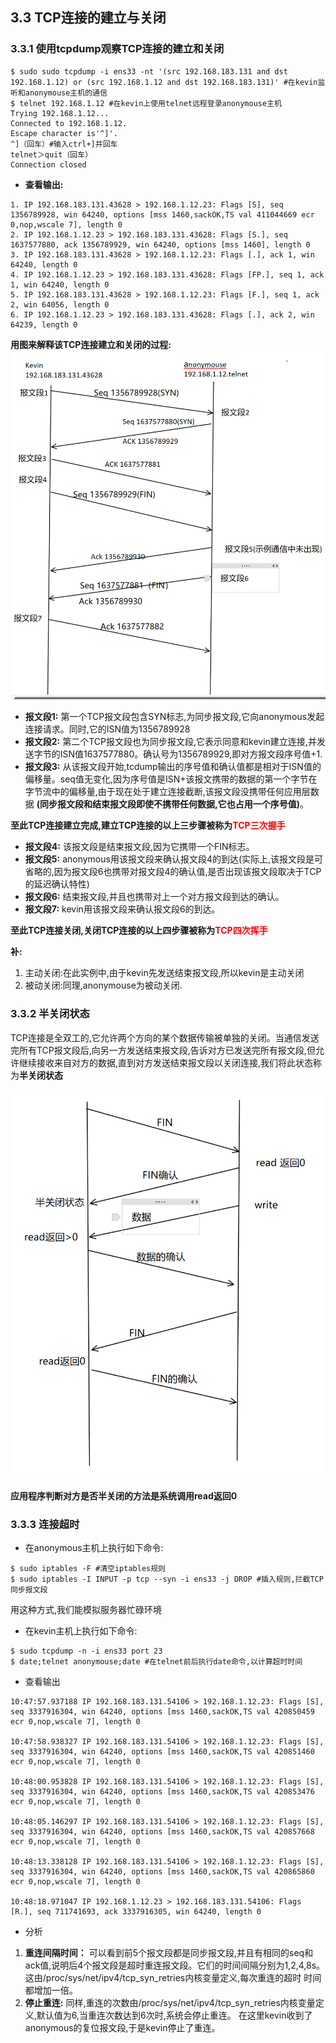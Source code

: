 ## 3.3 TCP连接的建立与关闭

### 3.3.1 使用tcpdump观察TCP连接的建立和关闭
``````shell
$ sudo sudo tcpdump -i ens33 -nt '(src 192.168.183.131 and dst 192.168.1.12) or (src 192.168.1.12 and dst 192.168.183.131)' #在kevin监听和anonymouse主机的通信
$ telnet 192.168.1.12 #在kevin上使用telnet远程登录anonymouse主机
Trying 192.168.1.12...
Connected to 192.168.1.12.
Escape character is'^]'.
^]（回车）#输入ctrl+]并回车
telnet＞quit（回车）
Connection closed
``````
* **查看输出:**
``````shell
1. IP 192.168.183.131.43628 > 192.168.1.12.23: Flags [S], seq 1356789928, win 64240, options [mss 1460,sackOK,TS val 411044669 ecr 0,nop,wscale 7], length 0
2. IP 192.168.1.12.23 > 192.168.183.131.43628: Flags [S.], seq 1637577880, ack 1356789929, win 64240, options [mss 1460], length 0
3. IP 192.168.183.131.43628 > 192.168.1.12.23: Flags [.], ack 1, win 64240, length 0
4. IP 192.168.1.12.23 > 192.168.183.131.43628: Flags [FP.], seq 1, ack 1, win 64240, length 0
5. IP 192.168.183.131.43628 > 192.168.1.12.23: Flags [F.], seq 1, ack 2, win 64056, length 0
6. IP 192.168.1.12.23 > 192.168.183.131.43628: Flags [.], ack 2, win 64239, length 0
``````

**用图来解释该TCP连接建立和关闭的过程:**
![TCP连接建立和关闭时序图](../Images/TCP连接建立和关闭时序图.png)

* **报文段1:** 第一个TCP报文段包含SYN标志,为同步报文段,它向anonymous发起连接请求。同时,它的ISN值为1356789928
* **报文段2:** 第二个TCP报文段也为同步报文段,它表示同意和kevin建立连接,并发送字节的ISN值1637577880。确认号为1356789929,即对方报文段序号值+1.
* **报文段3:** 从该报文段开始,tcdump输出的序号值和确认值都是相对于ISN值的偏移量。seq值无变化,因为序号值是ISN+该报文携带的数据的第一个字节在字节流中的偏移量,由于现在处于建立连接截断,该报文段没携带任何应用层数据 **(同步报文段和结束报文段即使不携带任何数据,它也占用一个序号值)**。

**至此TCP连接建立完成,建立TCP连接的以上三步骤被称为<span style="color: red">TCP三次握手</span>**

* **报文段4:** 该报文段是结束报文段,因为它携带一个FIN标志。
* **报文段5:** anonymous用该报文段来确认报文段4的到达(实际上,该报文段是可省略的,因为报文段6也携带对报文段4的确认值,是否出现该报文段取决于TCP的延迟确认特性)
* **报文段6:** 结束报文段,并且也携带对上一个对方报文段到达的确认。
* **报文段7:** kevin用该报文段来确认报文段6的到达。
 
**至此TCP连接关闭,关闭TCP连接的以上四步骤被称为<span style="color: red;">TCP四次挥手</span>**

**补:** 
1. 主动关闭:在此实例中,由于kevin先发送结束报文段,所以kevin是主动关闭
2. 被动关闭:同理,anonymouse为被动关闭.

### 3.3.2 半关闭状态
TCP连接是全双工的,它允许两个方向的某个数据传输被单独的关闭。当通信发送完所有TCP报文段后,向另一方发送结束报文段,告诉对方已发送完所有报文段,但允许继续接收来自对方的数据,直到对方发送结束报文段以关闭连接,我们将此状态称为**半关闭状态**

![TCP半关闭状态](../Images/TCP半关闭.png)

**应用程序判断对方是否半关闭的方法是系统调用read返回0**

### 3.3.3 连接超时

* 在anonymous主机上执行如下命令:
``````shell
$ sudo iptables -F #清空iptables规则
$ sudo iptables -I INPUT -p tcp --syn -i ens33 -j DROP #插入规则,拦截TCP同步报文段
``````
用这种方式,我们能模拟服务器忙碌环境

* 在kevin主机上执行如下命令:
``````shell
$ sudo tcpdump -n -i ens33 port 23
$ date;telnet anonymouse;date #在telnet前后执行date命令,以计算超时时间
``````
* 查看输出
``````shell
10:47:57.937188 IP 192.168.183.131.54106 > 192.168.1.12.23: Flags [S], seq 3337916304, win 64240, options [mss 1460,sackOK,TS val 420850459 ecr 0,nop,wscale 7], length 0

10:47:58.938327 IP 192.168.183.131.54106 > 192.168.1.12.23: Flags [S], seq 3337916304, win 64240, options [mss 1460,sackOK,TS val 420851460 ecr 0,nop,wscale 7], length 0

10:48:00.953828 IP 192.168.183.131.54106 > 192.168.1.12.23: Flags [S], seq 3337916304, win 64240, options [mss 1460,sackOK,TS val 420853476 ecr 0,nop,wscale 7], length 0

10:48:05.146297 IP 192.168.183.131.54106 > 192.168.1.12.23: Flags [S], seq 3337916304, win 64240, options [mss 1460,sackOK,TS val 420857668 ecr 0,nop,wscale 7], length 0

10:48:13.338128 IP 192.168.183.131.54106 > 192.168.1.12.23: Flags [S], seq 3337916304, win 64240, options [mss 1460,sackOK,TS val 420865860 ecr 0,nop,wscale 7], length 0

10:48:18.971047 IP 192.168.1.12.23 > 192.168.183.131.54106: Flags [R.], seq 711741693, ack 3337916305, win 64240, length 0
``````
* 分析
1. **重连间隔时间：** 可以看到前5个报文段都是同步报文段,并且有相同的seq和ack值,说明后4个报文段是超时重连报文段。它们的时间间隔分别为1,2,4,8s。这由/proc/sys/net/ipv4/tcp_syn_retries内核变量定义,每次重连的超时
时间都增加一倍。
2. **停止重连:** 同样,重连的次数由/proc/sys/net/ipv4/tcp_syn_retries内核变量定义,默认值为6,当重连次数达到6次时,系统会停止重连。 在这里kevin收到了anonymous的复位报文段,于是kevin停止了重连。
   
